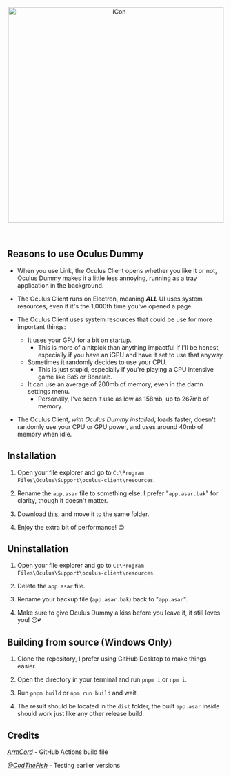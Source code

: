 <br>
<h3 align="center"></h3>
<p align="center">
    <picture>
        <source media="(prefers-color-scheme: dark)" srcset="https://github.com/kckarnige/OculusDummy/blob/main/oculusdummy-banner-readme-dark.png?raw=true" width="500px">
        <img alt="iCon" src="https://github.com/kckarnige/OculusDummy/blob/main/oculusdummy-banner-readme.png?raw=true" width="500px">
    </picture> 
</p>
<br>

## Reasons to use Oculus Dummy

- When you use Link, the Oculus Client opens whether you like it or not, Oculus Dummy makes it a little less annoying, running as a tray application in the background.

- The Oculus Client runs on Electron, meaning _**ALL**_ UI uses system resources, even if it's the 1,000th time you've opened a page.

- The Oculus Client uses system resources that could be use for more important things:
    - It uses your GPU for a bit on startup.
        - This is more of a nitpick than anything impactful if I'll be honest, especially if you have an iGPU and have it set to use that anyway.
    - Sometimes it randomly decides to use your CPU.
        - This is just stupid, especially if you're playing a CPU intensive game like BaS or Bonelab.
    - It can use an average of 200mb of memory, even in the damn settings menu.
        - Personally, I've seen it use as low as 158mb, up to 267mb of memory.
- The Oculus Client, *with Oculus Dummy installed*, loads faster, doesn't randomly use your CPU or GPU power, and uses around 40mb of memory when idle.

## Installation

1. Open your file explorer and go to `C:\Program Files\Oculus\Support\oculus-client\resources`.

2. Rename the `app.asar` file to something else, I prefer "`app.asar.bak`" for clarity, though it doesn't matter.

3. Download [this](https://github.com/kckarnige/OculusDummy/releases/latest/download/app.asar), and move it to the same folder.

4. Enjoy the extra bit of performance! 😊

## Uninstallation

1. Open your file explorer and go to `C:\Program Files\Oculus\Support\oculus-client\resources`.

2. Delete the `app.asar` file.

3. Rename your backup file (`app.asar.bak`) back to "`app.asar`".

4. Make sure to give Oculus Dummy a kiss before you leave it, it still loves you! 😔💕

## Building from source (Windows Only)

1. Clone the repository, I prefer using GitHub Desktop to make things easier.

2. Open the directory in your terminal and run `pnpm i` or `npm i`.

3. Run `pnpm build` or `npm run build` and wait.

4. The result should be located in the `dist` folder, the built `app.asar` inside should work just like any other release build.

## Credits

*[ArmCord](https://github.com/ArmCord/ArmCord)* - GitHub Actions build file

*[@CodTheFish](https://github.com/CodTheFish)* - Testing earlier versions
